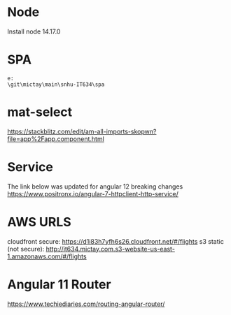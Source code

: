 # Node
Install node 14.17.0

# SPA
```
e:
\git\mictay\main\snhu-IT634\spa
```

# mat-select

https://stackblitz.com/edit/am-all-imports-skopwn?file=app%2Fapp.component.html  


# Service


The link below was updated for angular 12 breaking changes 
https://www.positronx.io/angular-7-httpclient-http-service/  


# AWS URLS
cloudfront secure:  https://d1i83h7yfh6s26.cloudfront.net/#/flights
s3 static (not secure):  http://it634.mictay.com.s3-website-us-east-1.amazonaws.com/#/flights

# Angular 11 Router
https://www.techiediaries.com/routing-angular-router/